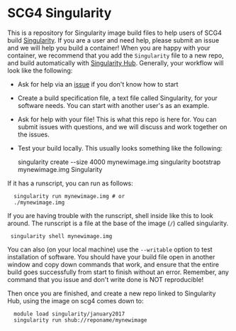 # SCG4 Singularity

This is a repository for Singularity image build files to help users of SCG4 build [Singularity](http://singularity.lbl.gov). If you are a user and need help, please submit an issue and we will help you build a container! When you are happy with your container, we recommend that you add the `Singularity` file to a new repo, and build automatically with [Singularity Hub](https://singularity-hub.org). Generally, your workflow will look like the following:

 - Ask for help via an [issue](https://www.github.com/researchapps/scg4/issues) if you don't know how to start
 - Create a build specification file, a text file called Singularity, for your software needs. You can start with another user's as an example.
 - Ask for help with your file! This is what this repo is here for. You can submit issues with questions, and we will discuss and work together on the issues.
 - Test your build locally. This usually looks something like the following:


      singularity create --size 4000 mynewimage.img
      singularity bootstrap mynewimage.img Singularity
      

If it has a runscript, you can run as follows:

      singularity run mynewimage.img # or
      ./mynewimage.img


If you are having trouble with the runscript, shell inside like this to look around. The runscript is a file at the base of the image (`/`) called singularity.

     singularity shell mynewimage.img

You can also (on your local machine) use the `--writable` option to test installation of software. You should have your build file open in another window and copy down commands that work, and ensure that the entire build goes successfully from start to finish without an error. Remember, any command that you issue and don't write done is NOT reproducible!

Then once you are finished, and create a new repo linked to Singularity Hub, using the image on scg4 comes down to:

      module load singularity/january2017
      singularity run shub://reponame/mynewimage
